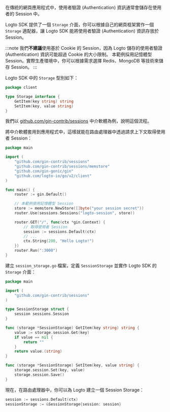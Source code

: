 在傳統的網頁應用程式中，使用者驗證 (Authentication) 資訊通常會儲存在使用者的 Session 中。

Logto SDK 提供了一個 `Storage` 介面，你可以根據自己的網頁框架實作一個 `Storage` 適配器，讓 Logto SDK 能將使用者驗證 (Authentication) 資訊存放於 Session。

:::note
我們**不建議**使用基於 Cookie 的 Session，因為 Logto 儲存的使用者驗證 (Authentication) 資訊可能超過 Cookie 的大小限制。
本範例採用記憶體型 Session。實際生產環境中，你可以根據需求選擇 Redis、MongoDB 等技術來儲存 Session。
:::

Logto SDK 中的 `Storage` 型別如下：

```go title="storage.go"
package client

type Storage interface {
	GetItem(key string) string
	SetItem(key, value string)
}
```

我們以 [github.com/gin-contrib/sessions](https://github.com/gin-contrib/sessions) 中介軟體為例，說明這個流程。

將中介軟體套用到應用程式中，這樣就能在路由處理器中透過請求上下文取得使用者 Session：

```go title="main.go"
package main

import (
	"github.com/gin-contrib/sessions"
	"github.com/gin-contrib/sessions/memstore"
	"github.com/gin-gonic/gin"
	"github.com/logto-io/go/v2/client"
)

func main() {
	router := gin.Default()

	// 本範例使用記憶體型 Session
	store := memstore.NewStore([]byte("your session secret"))
	router.Use(sessions.Sessions("logto-session", store))

	router.GET("/", func(ctx *gin.Context) {
		// 取得使用者 Session
		session := sessions.Default(ctx)
		// ...
		ctx.String(200, "Hello Logto!")
	})
	router.Run(":3000")
}
```

建立 `session_storage.go` 檔案，定義 `SessionStorage` 並實作 Logto SDK 的 `Storage` 介面：

```go title="session_storage.go"
package main

import (
	"github.com/gin-contrib/sessions"
)

type SessionStorage struct {
	session sessions.Session
}

func (storage *SessionStorage) GetItem(key string) string {
	value := storage.session.Get(key)
	if value == nil {
		return ""
	}
	return value.(string)
}

func (storage *SessionStorage) SetItem(key, value string) {
	storage.session.Set(key, value)
	storage.session.Save()
}
```

現在，在路由處理器中，你可以為 Logto 建立一個 Session Storage：

```go
session := sessions.Default(ctx)
sessionStorage := &SessionStorage{session: session}
```
